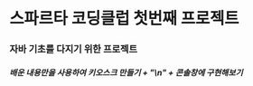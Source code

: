 <h1>스파르타 코딩클럽 첫번째 프로젝트</h1>
<h3>자바 기초를 다지기 위한 프로젝트</h3>
<h5>배운 내용만을 사용하여 키오스크 만들기 + "\n" + 콘솔창에 구현해보기</h5>
